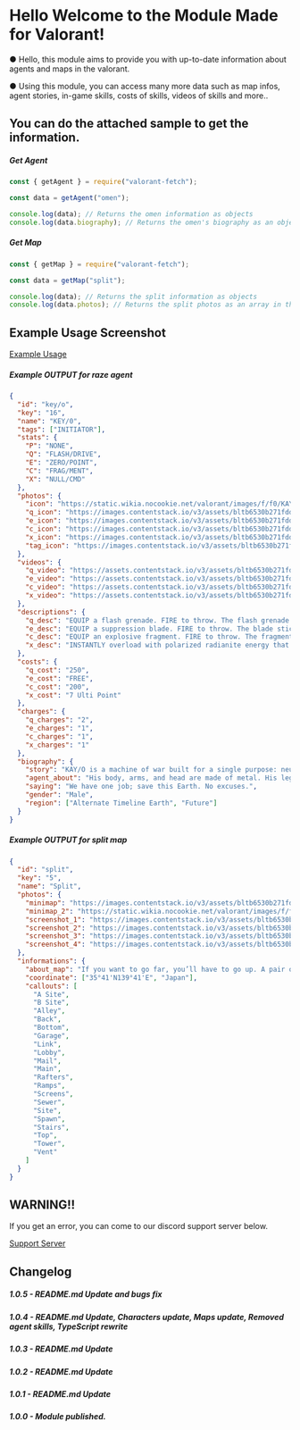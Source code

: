 # Hello Welcome to the Module Made for Valorant!

● Hello, this module aims to provide you with up-to-date information about agents and maps in the valorant.

● Using this module, you can access many more data such as map infos, agent stories, in-game skills, costs of skills, videos of skills and more..

## You can do the attached sample to get the information.

##### Get Agent

```js
const { getAgent } = require("valorant-fetch");

const data = getAgent("omen");

console.log(data); // Returns the omen information as objects
console.log(data.biography); // Returns the omen's biography as an object
```

##### Get Map

```js
const { getMap } = require("valorant-fetch");

const data = getMap("split");

console.log(data); // Returns the split information as objects
console.log(data.photos); // Returns the split photos as an array in the object
```

## Example Usage Screenshot

[Example Usage](https://prnt.sc/wfx671)

##### Example OUTPUT for raze agent

```json
{
  "id": "key/o",
  "key": "16",
  "name": "KEY/0",
  "tags": ["INITIATOR"],
  "stats": {
    "P": "NONE",
    "Q": "FLASH/DRIVE",
    "E": "ZERO/POINT",
    "C": "FRAG/MENT",
    "X": "NULL/CMD"
  },
  "photos": {
    "icon": "https://static.wikia.nocookie.net/valorant/images/f/f0/KAYO_icon.png",
    "q_icon": "https://images.contentstack.io/v3/assets/bltb6530b271fddd0b1/blt83e92ae578e66b8e/60d204231e0505677a882f38/Q_FlashDrive.png",
    "e_icon": "https://images.contentstack.io/v3/assets/bltb6530b271fddd0b1/blt496288e7ab899b47/60d2018db930a53616fa4882/E_ZeroPoint.png",
    "c_icon": "https://images.contentstack.io/v3/assets/bltb6530b271fddd0b1/blte671cefaedb07d26/60d2046483f9fe49a6fef713/C_FragMent.png",
    "x_icon": "https://images.contentstack.io/v3/assets/bltb6530b271fddd0b1/bltead1f4cb9ad32e19/60d20208bcec595109d831c2/X_NullCmd.png",
    "tag_icon": "https://images.contentstack.io/v3/assets/bltb6530b271fddd0b1/blt2965c8a8dce0467d/5eaa0685e6f6795e530a1cbe/Initiator.png"
  },
  "videos": {
    "q_video": "https://assets.contentstack.io/v3/assets/bltb6530b271fddd0b1/bltab2fead35a9b412d/60cce5d49b520349ac9d080d/KAYO_C_v002_web.mp4",
    "e_video": "https://assets.contentstack.io/v3/assets/bltb6530b271fddd0b1/blt11ab79d777cba68e/60cce41a07060a4ae3f12ff1/KAYO_E_v002_web.mp4",
    "c_video": "https://assets.contentstack.io/v3/assets/bltb6530b271fddd0b1/blt6372c1b58baf8ca2/60cce401ae0d50495b4f7e31/KAYO_Q_v001_web.mp4",
    "x_video": "https://assets.contentstack.io/v3/assets/bltb6530b271fddd0b1/blt6cd3a6f6e99152f8/60cce43683f9fe49a6fee835/KAYO_X_v003_web.mp4"
  },
  "descriptions": {
    "q_desc": "EQUIP a flash grenade. FIRE to throw. The flash grenade explodes after a short fuse, blinding anyone in line of sight.",
    "e_desc": "EQUIP a suppression blade. FIRE to throw. The blade sticks to the first surface it hits, winds up, and suppresses anyone in the radius of the explosion.",
    "c_desc": "EQUIP an explosive fragment. FIRE to throw. The fragment sticks to the floor and explodes multiple times, dealing near lethal damage at the center with each explosion.",
    "x_desc": "INSTANTLY overload with polarized radianite energy that empowers KAY/O and causes large energy pulses to emit from his location. Enemies hit with these pulses are suppressed for a short duration."
  },
  "costs": {
    "q_cost": "250",
    "e_cost": "FREE",
    "c_cost": "200",
    "x_cost": "7 Ulti Point"
  },
  "charges": {
    "q_charges": "2",
    "e_charges": "1",
    "c_charges": "1",
    "x_charges": "1"
  },
  "biography": {
    "story": "KAY/O is a machine of war built for a single purpose: neutralizing radiants. His power to suppress enemy abilities cripples his opponents' capacity to fight back, securing him and his allies the ultimate edge.",
    "agent_about": "His body, arms, and head are made of metal. His legs are made out of what appears to be a combination of metal and leather. Parts of his body have electricity and energy visible, these parts include his forearms, the middle of his chest, and the sides of his legs.",
    "saying": "We have one job; save this Earth. No excuses.",
    "gender": "Male",
    "region": ["Alternate Timeline Earth", "Future"]
  }
}
```

##### Example OUTPUT for split map

```json
{
  "id": "split",
  "key": "5",
  "name": "Split",
  "photos": {
    "minimap": "https://images.contentstack.io/v3/assets/bltb6530b271fddd0b1/blt2caea7a88362d6aa/5ecd64b0817e574fa1dcc162/split-minimap-2.png",
    "minimap_2": "https://static.wikia.nocookie.net/valorant/images/f/f2/Split_mini-map.png/revision/latest?cb=20200408012547",
    "screenshot_1": "https://images.contentstack.io/v3/assets/bltb6530b271fddd0b1/blt643d33e2defb855c/5eabe9fe248a28605479c547/split1.jpg",
    "screenshot_2": "https://images.contentstack.io/v3/assets/bltb6530b271fddd0b1/blt8114d8ae57703cf8/5ed81946bf4ae52c761ec8e8/split2-2.jpg",
    "screenshot_3": "https://images.contentstack.io/v3/assets/bltb6530b271fddd0b1/bltdfd43bd79d9b3410/5eabe9fea20afe612d82f833/split3.jpg",
    "screenshot_4": "https://images.contentstack.io/v3/assets/bltb6530b271fddd0b1/bltf7a4f75409f2dbc1/5ed81936047b8c2b9c25fe74/split4-2.jpg"
  },
  "informations": {
    "about_map": "If you want to go far, you’ll have to go up. A pair of sites split by an elevated center allows for rapid movement using two rope ascenders. Each site is built with a looming tower vital for control. Remember to watch above before it all blows sky-high.",
    "coordinate": ["35°41'N139°41'E", "Japan"],
    "callouts": [
      "A Site",
      "B Site",
      "Alley",
      "Back",
      "Bottom",
      "Garage",
      "Link",
      "Lobby",
      "Mail",
      "Main",
      "Rafters",
      "Ramps",
      "Screens",
      "Sewer",
      "Site",
      "Spawn",
      "Stairs",
      "Top",
      "Tower",
      "Vent"
    ]
  }
}
```

## WARNING!!

If you get an error, you can come to our discord support server below.

[Support Server](https://discord.gg/4agCuVt)

## Changelog

##### 1.0.5 - README.md Update and bugs fix

##### 1.0.4 - README.md Update, Characters update, Maps update, Removed agent skills, TypeScript rewrite

##### 1.0.3 - README.md Update

##### 1.0.2 - README.md Update

##### 1.0.1 - README.md Update

##### 1.0.0 - Module published.

